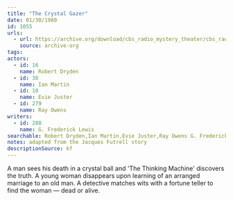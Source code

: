 ```yaml
---
title: "The Crystal Gazer"
date: 01/30/1980
id: 1055
urls: 
  - url: https://archive.org/download/cbs_radio_mystery_theater/cbs_radio_mystery_theater-1051-1100.zip/cbs_radio_mystery_theater-1051-1100%2Fcbsrmt_1055_the_crystal_gazer.mp3
    source: archive-org
tags: 
actors:  
  - id: 16
    name: Robert Dryden  
  - id: 38
    name: Ian Martin  
  - id: 10
    name: Evie Juster  
  - id: 279
    name: Ray Owens
writers:  
  - id: 288
    name: G. Frederick Lewis
searchable: Robert Dryden,Ian Martin,Evie Juster,Ray Owens G. Frederick Lewis
notes: adapted from the Jacques Futrell story
descriptionSource: kf
---
```

A man sees his death in a crystal ball and 'The Thinking Machine' discovers the truth. A young woman disappears upon learning of an arranged marriage to an old man. A detective matches wits with a fortune teller to find the woman — dead or alive.